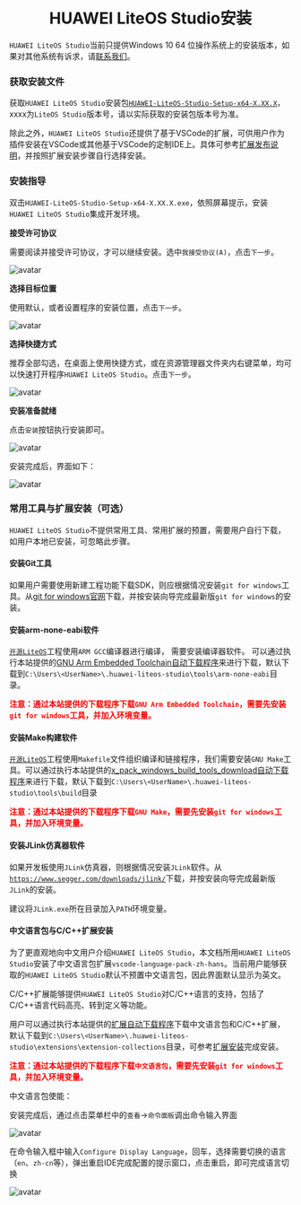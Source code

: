 <!-- markdownlint-disable MD033 MD041-->
<p align="center">
  <h1 align="center">HUAWEI LiteOS Studio安装</h1>
</p>

`HUAWEI LiteOS Studio`当前只提供Windows 10 64 位操作系统上的安装版本，如果对其他系统有诉求，请<a href="https://gitee.com/LiteOS/LiteOS_Studio/issues" target="_blank">联系我们</a>。

### 获取安装文件

获取`HUAWEI LiteOS Studio`安装包<a href="https://gitee.com/LiteOS/LiteOS_Studio/releases/V1.45.1" target="_blank">`HUAWEI-LiteOS-Studio-Setup-x64-X.XX.X`</a>，xxxx为`LiteOS Studio`版本号，请以实际获取的安装包版本号为准。

除此之外，`HUAWEI LiteOS Studio`还提供了基于VSCode的扩展，可供用户作为插件安装在VSCode或其他基于VSCode的定制IDE上。具体可参考[扩展发布说明](/extension?id=扩展发布说明)，并按照扩展安装步骤自行选择安装。

### 安装指导
双击`HUAWEI-LiteOS-Studio-Setup-x64-X.XX.X.exe`，依照屏幕提示，安装`HUAWEI LiteOS Studio`集成开发环境。

**接受许可协议**

需要阅读并接受许可协议，才可以继续安装。选中`我接受协议(A)`，点击`下一步`。

![avatar](images/acceptLicense.png)

**选择目标位置**

使用默认，或者设置程序的安装位置，点击`下一步`。

![avatar](images/installLocation.png)

**选择快捷方式**

推荐全部勾选，在桌面上使用快捷方式，或在资源管理器文件夹内右键菜单，均可以快速打开程序`HUAWEI LiteOS Studio`。点击`下一步`。

![avatar](images/installShortcut.png)

**安装准备就绪**

点击`安装`按钮执行安装即可。

![avatar](images/installStart.png)

安装完成后，界面如下：

![avatar](images/installEnd.png)

### 常用工具与扩展安装（可选）

`HUAWEI LiteOS Studio`不提供常用工具、常用扩展的预置，需要用户自行下载，如用户本地已安装，可忽略此步骤。

#### 安装Git工具

如果用户需要使用新建工程功能下载SDK，则应根据情况安装`git for windows`工具。从[git for windows官网](https://gitforwindows.org/)下载，并按安装向导完成最新版`git for windows`的安装。

#### 安装arm-none-eabi软件

<a href="https://gitee.com/LiteOS/LiteOS" target="_blank">`开源LiteOS`</a>工程使用`ARM GCC`编译器进行编译， 需要安装编译器软件。 可以通过执行本站提供的<a href="scripts/GNU_Arm_Embedded_Toolchain_download.bat" download>GNU Arm Embedded Toolchain自动下载程序</a>来进行下载，默认下载到`C:\Users\<UserName>\.huawei-liteos-studio\tools\arm-none-eabi`目录。

**<font color='red'>注意：通过本站提供的下载程序下载`GNU Arm Embedded Toolchain`，需要先安装`git for windows`工具，并加入环境变量。</font>**

#### 安装Make构建软件

<a href="https://gitee.com/LiteOS/LiteOS" target="_blank">`开源LiteOS`</a>工程使用`Makefile`文件组织编译和链接程序，我们需要安装`GNU Make`工具。可以通过执行本站提供的<a href="scripts/x_pack_windows_build_tools_download.bat" download>x_pack_windows_build_tools_download自动下载程序</a>来进行下载，默认下载到`C:\Users\<UserName>\.huawei-liteos-studio\tools\build`目录

**<font color='red'>注意：通过本站提供的下载程序下载`GNU Make`，需要先安装`git for windows`工具，并加入环境变量。</font>**

#### 安装JLink仿真器软件

如果开发板使用`JLink`仿真器，则根据情况安装`JLink`软件。从<a href="https://www.segger.com/downloads/jlink/" target="_blank">`https://www.segger.com/downloads/jlink/`</a>下载，并按安装向导完成最新版`JLink`的安装。

建议将`JLink.exe`所在目录加入`PATH`环境变量。

#### 中文语言包与C/C++扩展安装

为了更直观地向中文用户介绍`HUAWEI LiteOS Studio`，本文档所用`HUAWEI LiteOS Studio`安装了中文语言包扩展`vscode-language-pack-zh-hans`。当前用户能够获取的`HUAWEI LiteOS Studio`默认不预置中文语言包，因此界面默认显示为英文。

C/C++扩展能够提供`HUAWEI LiteOS Studio`对C/C++语言的支持，包括了C/C++语言代码高亮、转到定义等功能。

用户可以通过执行本站提供的<a href="scripts/extension_download.bat" download>扩展自动下载程序</a>下载中文语言包和C/C++扩展，默认下载到`C:\Users\<UserName>\.huawei-liteos-studio\extensions\extension-collections`目录，可参考[扩展安装](/extension?id=扩展安装)完成安装。

**<font color='red'>注意：通过本站提供的下载程序下载`中文语言包`，需要先安装`git for windows`工具，并加入环境变量。</font>**

中文语言包使能：

安装完成后，通过点击菜单栏中的`查看`->`命令面板`调出命令输入界面

![avatar](images/commandBoard.png)

在命令输入框中输入`Configure Display Language`，回车，选择需要切换的语言（`en`、`zh-cn`等），弹出重启IDE完成配置的提示窗口，点击重启，即可完成语言切换

![avatar](images/languageConfig.png)